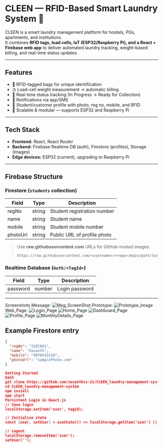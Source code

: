 # CLEEN — RFID-Based Smart Laundry System 🧺

CLEEN is a smart laundry management platform for hostels, PGs, apartments, and institutions.  
It combines **RFID tags, load cells, IoT (ESP32/Raspberry Pi), and a React + Firebase web app** to deliver automated laundry tracking, weight-based billing, and real-time status updates.

---

## Features
- 🔖 RFID-tagged bags for unique identification  
- ⚖️ Load-cell weight measurement → automatic billing  
- 📲 Real-time status tracking (In Progress → Ready for Collection)  
- 🔔 Notifications via app/SMS  
- 📸 Student/customer profile with photo, reg no, mobile, and RFID  
- 🔁 Scalable & modular — supports ESP32 and Raspberry Pi  

---

## Tech Stack
- **Frontend:** React, React Router  
- **Backend:** Firebase Realtime DB (auth), Firestore (profiles), Storage (images)  
- **Edge devices:** ESP32 (current), upgrading to Raspberry Pi  

---

## Firebase Structure

### Firestore (`students` collection)
| Field     | Type   | Description                  |
|-----------|--------|------------------------------|
| regNo     | string | Student registration number  |
| name      | string | Student name                 |
| mobile    | string | Student mobile number        |
| photoUrl  | string | Public URL of profile photo  |

> Use **raw.githubusercontent.com** URLs for GitHub-hosted images:  
> ```
> https://raw.githubusercontent.com/<username>/<repo>/main/path/to/image.png
> ```

### Realtime Database (`Auth/<TagId>`)
| Field    | Type   | Description      |
|----------|--------|-----------------|
| password | number | Login password   |

---
Screenshots
Message:
![Msg_ScreenShot](https://github.com/user-attachments/assets/e3f328a9-5179-4ddd-8738-a4cb208b474d)
Prototype:
![Prototype_Image](https://github.com/user-attachments/assets/5c1a5881-9684-4e64-b9c8-cfc10bdb0580)
Web_Page:
![Login_Page](https://github.com/user-attachments/assets/daebca9a-3369-462f-b2a8-683ead0346d4)
![Home_Page](https://github.com/user-attachments/assets/51fc548a-65ec-44a4-97c5-9db3121e315a)
![Dashboard_Page](https://github.com/user-attachments/assets/1be4660a-ff36-4217-821f-86807c64bf11)
![Profile_Page](https://github.com/user-attachments/assets/016b0dc6-c465-48e8-81f2-b51a27cef0be)
![MonthlyDetails_Page](https://github.com/user-attachments/assets/5e57a161-fb9c-49b5-b151-7fe7ab5951e5)


## Example Firestore entry
```json
{
  "regNo": "21EC001",
  "name": "Vasanth",
  "mobile": "9876543210",
  "photoUrl": "samplePhoto.com"
} 

Getting Started
bash
git clone https://github.com/vasanthss-21/CLEEN_laundry-management-system.git
cd CLEEN_laundry-management-system
npm install
npm start
Persistent Login in React.js
// Save login
localStorage.setItem('user', tagid);

// Initialize state
const [user, setUser] = useState(() => localStorage.getItem('user') || '');

// Logout
localStorage.removeItem('user');
setUser('');



